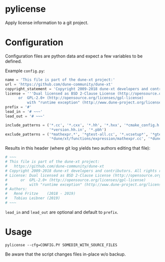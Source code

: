 pylicense
=========

Apply license information to a git project.

Configuration
=============

Configuration files are python data and expect a few variables to be defined.

Example `config.py`:
```python
name = 'This file is part of the dune-xt project:'
url = 'https://github.com/dune-community/dune-xt'
copyright_statement = 'Copyright 2009-2018 dune-xt developers and contributors. All rights reserved.'
license = '''Dual licensed as BSD 2-Clause License (http://opensource.org/licenses/BSD-2-Clause)
      or  GPL-2.0+ (http://opensource.org/licenses/gpl-license)
          with "runtime exception" (http://www.dune-project.org/license.html)'''
prefix = '#'
lead_in = '# ~~~'
lead_out = '# ~~~'

include_patterns = ('*.cc', '*.cxx', '*.hh', '*.hxx', '*cmake_config.h.in', '*headercheck.cpp.in', '*config.h.cmake',
                    '*version.hh.in', '*.pbh')
exclude_patterns = ('*mathexpr.*', '*gtest-all.cc', '*.vcsetup*', '*gtest-all.cxx',
                    '*dune/xt/functions/expression/mathexpr.cc', '*dune/xt/functions/expression/mathexpr.hh')
```

Results in this header (where git log yields two authors editing that file):
```bash
# ~~~
# This file is part of the dune-xt project:
#   https://github.com/dune-community/dune-xt
# Copyright 2009-2018 dune-xt developers and contributors. All rights reserved.
# License: Dual licensed as BSD 2-Clause License (http://opensource.org/licenses/BSD-2-Clause)
#      or  GPL-2.0+ (http://opensource.org/licenses/gpl-license)
#          with "runtime exception" (http://www.dune-project.org/license.html)
# Authors:
#   René Fritze    (2018 - 2019)
#   Tobias Leibner (2019)
# ~~~
```

`lead_in` and `lead_out` are optional and default to `prefix`.

Usage
=====

`pylicense --cfg=CONFIG.PY SOMEDIR_WITH_SOURCE_FILES`

Be aware that the script changes files in-place w/o backup.
